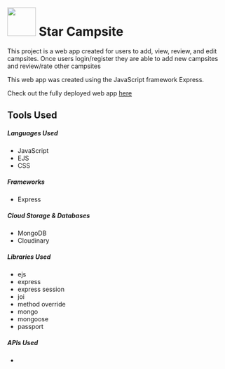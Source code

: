 <h1><img src="https://res.cloudinary.com/dr0ofxgkz/image/upload/v1636059911/star-campsites/251190867_575363867069889_943899103526195064_n_1_1_xyzmce.png" width="65px"> Star Campsite</h1>

<p>This project is a web app created for users to add, view, review, and edit campsites. Once users login/register they are able to add new campsites 
and review/rate other campsites

This web app was created using the JavaScript framework Express. 
    
 Check out the fully deployed web app <a href="https://protected-scrubland-89262.herokuapp.com/cheflavor">here</a>
</p>

<h2>Tools Used</h2>

<h5>Languages Used</h5>
<ul>
    <li>JavaScript</li>
    <li>EJS</li>
    <li>CSS</li>
</ul>

<h5>Frameworks</h5>
<ul>
    <li>Express</li>
</ul>

<h5>Cloud Storage & Databases</h5>
<ul>
    <li>MongoDB</li>
    <li>Cloudinary</li>
</ul>

<h5>Libraries Used</h5>
<ul>
    <li>ejs</li>
    <li>express</li>
    <li>express session</li>
    <li>joi</li>
    <li>method override</li>
    <li>mongo</li>
    <li>mongoose</li>
    <li>passport</li>
</ul>

<h5>APIs Used</h5>
<ul>
    <li></li>
</ul>
